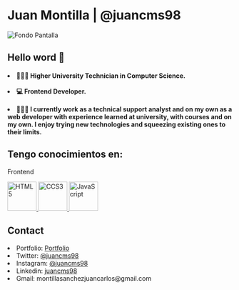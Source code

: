 <h1>Juan Montilla | @juancms98 </h1>

<img src="https://res.cloudinary.com/juancms98/image/upload/v1623648535/1_ysrdon.png" alt="Fondo Pantalla" />

<h2>Hello word 👋</h2>

<h4>
  <li> 👨🏻‍🎓 Higher University Technician in Computer Science.</li><br/>
  <li> 💻 Frontend Developer.</li><br/>
  <li> 👨🏻‍💻 I currently work as a technical support analyst and on my own as a web developer with experience learned at university, with courses and on my own. I enjoy trying new technologies and squeezing existing ones to their limits.</li>
</h4>

<h2>Tengo conocimientos en:</h2></ br>
<p>Frontend</p></ br>

<a href="#">
<img src="https://res.cloudinary.com/juancms98/image/upload/v1635658721/html-1_bznsf1.svg" alt="HTML5" width="65" height="65" target="_blank"/>
<img src="https://res.cloudinary.com/juancms98/image/upload/v1635658736/css-3_mowbme.svg" alt="CCS3" width="65" height="65" target="_blank"/>
<img src="https://res.cloudinary.com/juancms98/image/upload/v1635658504/javascript-1_akpi8w.svg" alt="JavaScript" width="65" height="65" target="_blank"/>
</a>

<h2>Contact</h2>

<li>
  Portfolio: <a href="https://juancms98.github.io/Portfolio/" target="_blank">Portfolio</a>
</li>
<li>
  Twitter: <a href="https://twitter.com/juancms98" target="_blank">@juancms98</a>
</li>
<li>
  Instagram: <a href="https://www.instagram.com/juancms98/" target="_blank">@juancms98</a>
</li>
<li>
  Linkedin: <a href="https://www.linkedin.com/in/juancms98/" target="_blank" >juancms98</a>
</li>
<li>
  Gmail: montillasanchezjuancarlos@gmail.com
</li>

